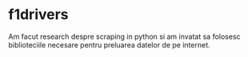 # f1drivers

Am facut research despre scraping in python si am invatat sa folosesc biblioteciile necesare pentru preluarea datelor de pe internet.
